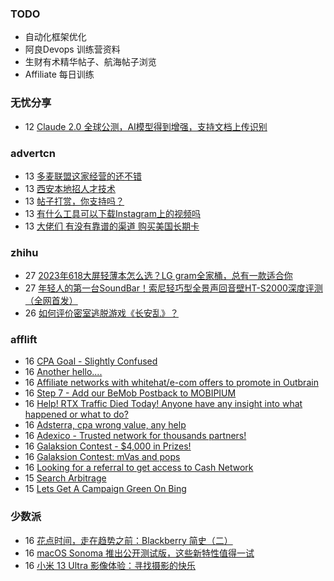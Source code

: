 ### TODO
-  自动化框架优化
-  阿良Devops 训练营资料
-  生财有术精华帖子、航海帖子浏览
-  Affiliate 每日训练

### 无忧分享
<!-- ruyo:START -->
-  12 [Claude 2.0 全球公测，AI模型得到增强，支持文档上传识别](https://51.ruyo.net/18428.html)<!-- ruyo:END -->

### advertcn
<!-- advertcn:START -->
-  13 [多麦联盟这家经营的还不错](https://www.advertcn.com/forum.php?mod=viewthread&tid=111194)
-  13 [西安本地招人才技术](https://www.advertcn.com/forum.php?mod=viewthread&tid=111193)
-  13 [帖子打赏，你支持吗？](https://www.advertcn.com/forum.php?mod=viewthread&tid=111191)
-  13 [有什么工具可以下载Instagram上的视频吗](https://www.advertcn.com/forum.php?mod=viewthread&tid=111190)
-  13 [大佬们 有没有靠谱的渠道 购买美国长期卡](https://www.advertcn.com/forum.php?mod=viewthread&tid=111187)<!-- advertcn:END -->

### zhihu
<!-- zhihu:START -->
-  27 [2023年618大屏轻薄本怎么选？LG gram全家桶，总有一款适合你](http://zhuanlan.zhihu.com/p/632641888?utm_campaign=rss&utm_medium=rss&utm_source=rss&utm_content=title)
-  27 [年轻人的第一台SoundBar！索尼轻巧型全景声回音壁HT-S2000深度评测（全网首发）](http://zhuanlan.zhihu.com/p/630990296?utm_campaign=rss&utm_medium=rss&utm_source=rss&utm_content=title)
-  26 [如何评价密室逃脱游戏《长安乱》？](http://www.zhihu.com/question/563950552/answer/3045961312?utm_campaign=rss&utm_medium=rss&utm_source=rss&utm_content=title)<!-- zhihu:END -->

### afflift
<!-- afflift:START -->
-  16 [CPA Goal - Slightly Confused](https://afflift.com/f/threads/cpa-goal-slightly-confused.11295/)
-  16 [Another hello....](https://afflift.com/f/threads/another-hello.11294/)
-  16 [Affiliate networks with whitehat/e-com offers to promote in Outbrain](https://afflift.com/f/threads/affiliate-networks-with-whitehat-e-com-offers-to-promote-in-outbrain.11293/)
-  16 [Step 7 - Add our BeMob Postback to MOBIPIUM](https://afflift.com/f/threads/step-7-add-our-bemob-postback-to-mobipium.2944/)
-  16 [Help! RTX Traffic Died Today! Anyone have any insight into what happened or what to do?](https://afflift.com/f/threads/help-rtx-traffic-died-today-anyone-have-any-insight-into-what-happened-or-what-to-do.10847/)
-  16 [Adsterra, cpa wrong value, any help](https://afflift.com/f/threads/adsterra-cpa-wrong-value-any-help.11288/)
-  16 [Adexico - Trusted network for thousands partners!](https://afflift.com/f/threads/adexico-trusted-network-for-thousands-partners.5592/)
-  16 [Galaksion Contest - $4,000 in Prizes!](https://afflift.com/f/threads/galaksion-contest-4-000-in-prizes.11219/)
-  16 [Galaksion Contest: mVas and pops](https://afflift.com/f/threads/galaksion-contest-mvas-and-pops.11292/)
-  16 [Looking for a referral to get access to Cash Network](https://afflift.com/f/threads/looking-for-a-referral-to-get-access-to-cash-network.11291/)
-  15 [Search Arbitrage](https://afflift.com/f/threads/search-arbitrage.11289/)
-  15 [Lets Get A Campaign Green On Bing](https://afflift.com/f/threads/lets-get-a-campaign-green-on-bing.9391/)<!-- afflift:END -->

### 少数派
<!-- sspai:START -->
-  16 [花点时间，走在趋势之前：Blackberry 简史（二）](https://sspai.com/prime/story/vintage-tech-stories-blackberry-2)
-  16 [macOS Sonoma 推出公开测试版，这些新特性值得一试](https://sspai.com/post/81185)
-  16 [小米 13 Ultra 影像体验：寻找摄影的快乐](https://sspai.com/post/81076)<!-- sspai:END -->
